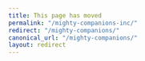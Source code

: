 ```yaml
---
title: This page has moved
permalink: "/mighty-companions-inc/"
redirect: "/mighty-companions/"
canonical_url: "/mighty-companions/"
layout: redirect
---
```

